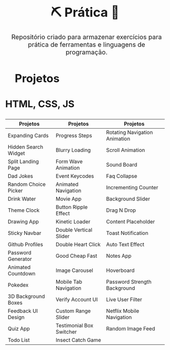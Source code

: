 <h1 style = "font-size: 40px; text-align: center"> ⛏️ Prática 🔨 </h1> 


<p style = "font-size: 20px; text-align: center; margin-left: 10px"> Repositório criado para armazenar exercícios para prática de ferramentas e linguagens de programação. </p>

<h2 style = "font-size: 35px; margin-left: 30px"> Projetos </h2>

<h3 style= "font-size: 30px">HTML, CSS, JS</h3>

Projetos | Projetos | Projetos
--------|--------|--------
Expanding Cards | Progress Steps | Rotating Navigation Animation
Hidden Search Widget | Blurry Loading | Scroll Animation
Split Landing Page | Form Wave Animation | Sound Board
Dad Jokes | Event Keycodes | Faq Collapse
Random Choice Picker | Animated Navigation | Incrementing Counter
Drink Water | Movie App | Background Slider
Theme Clock | Button Ripple Effect | Drag N Drop
Drawing App | Kinetic Loader | Content Placeholder
Sticky Navbar | Double Vertical Slider | Toast Notification
Github Profiles | Double Heart Click | Auto Text Effect
Password Generator | Good Cheap Fast | Notes App
Animated Countdown | Image Carousel | Hoverboard
Pokedex | Mobile Tab Navigation | Password Strength Background
3D Background Boxes | Verify Account UI | Live User Filter
Feedback UI Design | Custom Range Slider | Netflix Mobile Navigation
Quiz App | Testimonial Box Switcher | Random Image Feed
Todo List | Insect Catch Game 